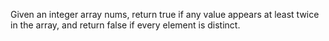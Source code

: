 ﻿Given an integer array nums, return true if any value appears at least twice in the array, 
and return false if every element is distinct.